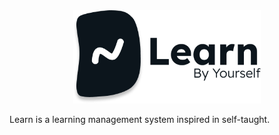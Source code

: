 
<div align="center">
<picture>
  <source width=300 media="(prefers-color-scheme: dark)" srcset="./assets/learn_light.png">
  <img width=300  alt="Learn Icon" src="./assets/learn_dark.png">
</picture>
</div>

<p> Learn is a learning management system inspired in self-taught. </p>
